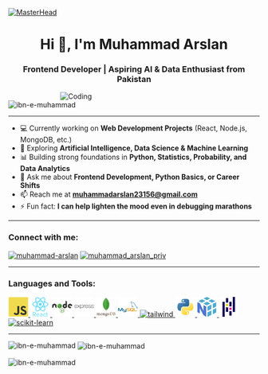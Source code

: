 [![MasterHead](https://www.careerguide.com/career/wp-content/uploads/2020/03/full-stack-development.gif)]()

<h1 align="center">Hi 👋, I'm Muhammad Arslan</h1>
<h3 align="center">Frontend Developer | Aspiring AI & Data Enthusiast from Pakistan</h3>

<img align="right" alt="Coding" width="400" src="https://cdn.dribbble.com/users/1162077/screenshots/3848914/programmer.gif">

<p align="left"> 
  <img src="https://komarev.com/ghpvc/?username=ibn-e-muhammad&label=Profile%20views&color=0e75b6&style=flat" alt="ibn-e-muhammad" /> 
</p>

---

- 💻 Currently working on **Web Development Projects** (React, Node.js, MongoDB, etc.)  
- 🤖 Exploring **Artificial Intelligence, Data Science & Machine Learning**  
- 📊 Building strong foundations in **Python, Statistics, Probability, and Data Analytics**  
- 💬 Ask me about **Frontend Development, Python Basics, or Career Shifts**  
- 📫 Reach me at **muhammadarslan23156@gmail.com**  
- ⚡ Fun fact: **I can help lighten the mood even in debugging marathons**  

---

<h3 align="left">Connect with me:</h3>
<p align="left">
<a href="https://linkedin.com/in/muhammad-arslan" target="blank"><img align="center" src="https://raw.githubusercontent.com/rahuldkjain/github-profile-readme-generator/master/src/images/icons/Social/linked-in-alt.svg" alt="muhammad-arslan" height="30" width="40" /></a>
<a href="https://instagram.com/muhammad_arslan_priv" target="blank"><img align="center" src="https://raw.githubusercontent.com/rahuldkjain/github-profile-readme-generator/master/src/images/icons/Social/instagram.svg" alt="muhammad_arslan_priv" height="30" width="40" /></a>
</p>

---

<h3 align="left">Languages and Tools:</h3>
<p align="left"> 
  <!-- Web -->
  <a href="https://developer.mozilla.org/en-US/docs/Web/JavaScript" target="_blank" rel="noreferrer"> 
    <img src="https://raw.githubusercontent.com/devicons/devicon/master/icons/javascript/javascript-original.svg" alt="javascript" width="40" height="40"/> 
  </a> 
  <a href="https://reactjs.org/" target="_blank" rel="noreferrer"> 
    <img src="https://raw.githubusercontent.com/devicons/devicon/master/icons/react/react-original-wordmark.svg" alt="react" width="40" height="40"/> 
  </a> 
  <a href="https://nodejs.org" target="_blank" rel="noreferrer"> 
    <img src="https://raw.githubusercontent.com/devicons/devicon/master/icons/nodejs/nodejs-original-wordmark.svg" alt="nodejs" width="40" height="40"/> 
  </a> 
  <a href="https://expressjs.com" target="_blank" rel="noreferrer"> 
    <img src="https://raw.githubusercontent.com/devicons/devicon/master/icons/express/express-original-wordmark.svg" alt="express" width="40" height="40"/> 
  </a> 
  <a href="https://www.mongodb.com/" target="_blank" rel="noreferrer"> 
    <img src="https://raw.githubusercontent.com/devicons/devicon/master/icons/mongodb/mongodb-original-wordmark.svg" alt="mongodb" width="40" height="40"/> 
  </a> 
  <a href="https://www.mysql.com/" target="_blank" rel="noreferrer"> 
    <img src="https://raw.githubusercontent.com/devicons/devicon/master/icons/mysql/mysql-original-wordmark.svg" alt="mysql" width="40" height="40"/> 
  </a> 
  <a href="https://tailwindcss.com/" target="_blank" rel="noreferrer"> 
    <img src="https://www.vectorlogo.zone/logos/tailwindcss/tailwindcss-icon.svg" alt="tailwind" width="40" height="40"/> 
  </a> 

  <!-- AI / Data -->
  <a href="https://www.python.org" target="_blank" rel="noreferrer"> 
    <img src="https://raw.githubusercontent.com/devicons/devicon/master/icons/python/python-original.svg" alt="python" width="40" height="40"/> 
  </a> 
  <a href="https://numpy.org/" target="_blank" rel="noreferrer"> 
    <img src="https://raw.githubusercontent.com/devicons/devicon/master/icons/numpy/numpy-original.svg" alt="numpy" width="40" height="40"/> 
  </a> 
  <a href="https://pandas.pydata.org/" target="_blank" rel="noreferrer"> 
    <img src="https://raw.githubusercontent.com/devicons/devicon/master/icons/pandas/pandas-original.svg" alt="pandas" width="40" height="40"/> 
  </a> 
  <a href="https://scikit-learn.org/" target="_blank" rel="noreferrer"> 
    <img src="https://upload.wikimedia.org/wikipedia/commons/0/05/Scikit_learn_logo_small.svg" alt="scikit-learn" width="40" height="40"/> 
  </a> 
</p>

---

<p><img align="left" src="https://github-readme-stats.vercel.app/api/top-langs?username=ibn-e-muhammad&show_icons=true&locale=en&layout=compact" alt="ibn-e-muhammad" /></p>

<p>&nbsp;<img align="center" src="https://github-readme-stats.vercel.app/api?username=ibn-e-muhammad&show_icons=true&locale=en" alt="ibn-e-muhammad" /></p>

<p><img align="center" src="https://github-readme-streak-stats.herokuapp.com/?user=ibn-e-muhammad&" alt="ibn-e-muhammad" /></p>
